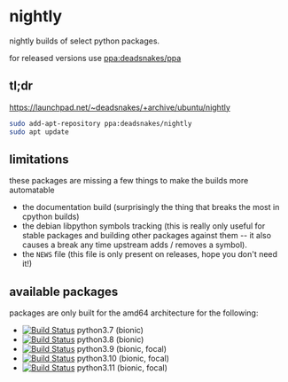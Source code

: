 nightly
=======

nightly builds of select python packages.

for released versions use
[ppa:deadsnakes/ppa](https://launchpad.net/~deadsnakes/+archive/ubuntu/ppa)

## tl;dr

https://launchpad.net/~deadsnakes/+archive/ubuntu/nightly

```bash
sudo add-apt-repository ppa:deadsnakes/nightly
sudo apt update
```

## limitations

these packages are missing a few things to make the builds more automatable

- the documentation build (surprisingly the thing that breaks the most in
  cpython builds)
- the debian libpython symbols tracking (this is really only useful for stable
  packages and building other packages against them -- it also causes a break
  any time upstream adds / removes a symbol).
- the `NEWS` file (this file is only present on releases, hope you don't need
  it!)

## available packages

packages are only built for the amd64 architecture for the following:

- [![Build Status](https://github.com/deadsnakes/python3.7-nightly/workflows/main/badge.svg)](https://github.com/deadsnakes/python3.7-nightly/actions) python3.7 (bionic)
- [![Build Status](https://github.com/deadsnakes/python3.8-nightly/workflows/main/badge.svg)](https://github.com/deadsnakes/python3.8-nightly/actions) python3.8 (bionic)
- [![Build Status](https://github.com/deadsnakes/python3.9-nightly/workflows/main/badge.svg)](https://github.com/deadsnakes/python3.9-nightly/actions) python3.9 (bionic, focal)
- [![Build Status](https://github.com/deadsnakes/python3.10-nightly/workflows/main/badge.svg)](https://github.com/deadsnakes/python3.10-nightly/actions) python3.10 (bionic, focal)
- [![Build Status](https://github.com/deadsnakes/python3.11-nightly/workflows/main/badge.svg)](https://github.com/deadsnakes/python3.11-nightly/actions) python3.11 (bionic, focal)
